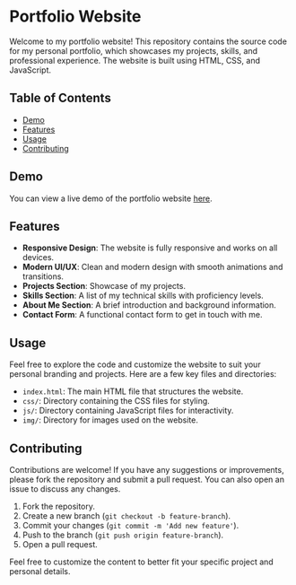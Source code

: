 # Portfolio Website

Welcome to my portfolio website! This repository contains the source code for my personal portfolio, which showcases my projects, skills, and professional experience. The website is built using HTML, CSS, and JavaScript.

## Table of Contents

- [Demo](#demo)
- [Features](#features)
- [Usage](#usage)
- [Contributing](#contributing)

## Demo

You can view a live demo of the portfolio website [here](https://sindhujagaur-26.github.io/portfolio-website/).

## Features

- **Responsive Design**: The website is fully responsive and works on all devices.
- **Modern UI/UX**: Clean and modern design with smooth animations and transitions.
- **Projects Section**: Showcase of my projects.
- **Skills Section**: A list of my technical skills with proficiency levels.
- **About Me Section**: A brief introduction and background information.
- **Contact Form**: A functional contact form to get in touch with me.

## Usage

Feel free to explore the code and customize the website to suit your personal branding and projects. Here are a few key files and directories:

- `index.html`: The main HTML file that structures the website.
- `css/`: Directory containing the CSS files for styling.
- `js/`: Directory containing JavaScript files for interactivity.
- `img/`: Directory for images used on the website.

## Contributing

Contributions are welcome! If you have any suggestions or improvements, please fork the repository and submit a pull request. You can also open an issue to discuss any changes.

1. Fork the repository.
2. Create a new branch (`git checkout -b feature-branch`).
3. Commit your changes (`git commit -m 'Add new feature'`).
4. Push to the branch (`git push origin feature-branch`).
5. Open a pull request.

Feel free to customize the content to better fit your specific project and personal details.
